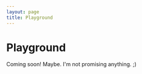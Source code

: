 ```yaml
---
layout: page
title: Playground
---
```


# Playground

<div class='break-short'> </div>

Coming soon! Maybe. I'm not promising anything. ;)